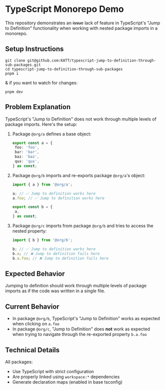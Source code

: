 # TypeScript Monorepo Demo

This repository demonstrates an ~~issue~~ lack of feature in TypeScript's "Jump to Definition" functionality when working with nested package imports in a monorepo.

## Setup Instructions

```shell
git clone git@github.com:KATT/typescript-jump-to-definition-through-sub-packages.git
cd typescript-jump-to-definition-through-sub-packages
pnpm i
```

& if you want to watch for changes:

```shell
pnpm dev
```

## Problem Explanation

TypeScript's "Jump to Definition" does not work through multiple levels of package imports. Here's the setup:

1. Package `@org/a` defines a base object:

   ```typescript
   export const a = {
   	foo: 'foo',
   	bar: 'bar',
   	baz: 'baz',
   	qux: 'qux',
   } as const;
   ```

1. Package `@org/b` imports and re-exports package `@org/a`'s object:

   ```typescript
   import { a } from '@org/a';

   a; // ✅ Jump to definition works here
   a.foo; // ✅ Jump to definition works here

   export const b = {
   	a,
   } as const;
   ```

1. Package `@org/c` imports from package `@org/b` and tries to access the nested property:

   ```typescript
   import { b } from '@org/b';

   b; // ✅ Jump to definition works here
   b.a; // ❌ Jump to definition fails here
   b.a.foo; // ❌ Jump to definition fails here
   ```

## Expected Behavior

Jumping to definition should work through multiple levels of package imports as if the code was written in a single file.

## Current Behavior

- In package `@org/b`, TypeScript's "Jump to Definition" works as expected when clicking on `a.foo`
- In package `@org/c`, "Jump to Definition" does **not** work as expected when trying to navigate through the re-exported property `b.a.foo`

## Technical Details

All packages:

- Use TypeScript with strict configuration
- Are properly linked using `workspace:*` dependencies
- Generate declaration maps (enabled in base tsconfig)
